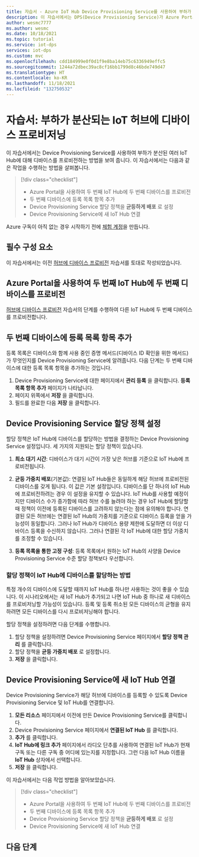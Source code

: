 ```yaml
---
title: 자습서 - Azure IoT Hub Device Provisioning Service를 사용하여 부하가 분산된 허브에서 디바이스 프로비전
description: 이 자습서에서는 DPS(Device Provisioning Service)가 Azure Portal의 부하가 분산된 IoT 허브에서 자동 디바이스 프로비저닝을 활성화하는 방법을 보여줍니다.
author: wesmc7777
ms.author: wesmc
ms.date: 10/18/2021
ms.topic: tutorial
ms.service: iot-dps
services: iot-dps
ms.custom: mvc
ms.openlocfilehash: cdd184999e0f0d1f9e8ba14eb75c6336949effc5
ms.sourcegitcommit: 1244a72dbec39ac8cf16bb1799d8c46bde749d47
ms.translationtype: HT
ms.contentlocale: ko-KR
ms.lasthandoff: 11/18/2021
ms.locfileid: "132750532"
---
```

# <a name="tutorial-provision-devices-across-load-balanced-iot-hubs"></a>자습서: 부하가 분산되는 IoT 허브에 디바이스 프로비저닝

이 자습서에서는 Device Provisioning Service를 사용하여 부하가 분산된 여러 IoT Hub에 대해 디바이스를 프로비전하는 방법을 보여 줍니다. 이 자습서에서는 다음과 같은 작업을 수행하는 방법을 살펴봅니다.

> [!div class="checklist"]
> * Azure Portal을 사용하여 두 번째 IoT Hub에 두 번째 디바이스를 프로비전 
> * 두 번째 디바이스에 등록 목록 항목 추가
> * Device Provisioning Service 할당 정책을 **균등하게 배포** 로 설정
> * Device Provisioning Service에 새 IoT Hub 연결

Azure 구독이 아직 없는 경우 시작하기 전에 [체험 계정](https://azure.microsoft.com/free/)을 만듭니다.

## <a name="prerequisites"></a>필수 구성 요소

이 자습서에서는 이전 [허브에 디바이스 프로비전](tutorial-provision-device-to-hub.md) 자습서를 토대로 작성되었습니다.

## <a name="use-the-azure-portal-to-provision-a-second-device-to-a-second-iot-hub"></a>Azure Portal을 사용하여 두 번째 IoT Hub에 두 번째 디바이스를 프로비전

[허브에 디바이스 프로비전](tutorial-provision-device-to-hub.md) 자습서의 단계를 수행하여 다른 IoT Hub에 두 번째 디바이스를 프로비전합니다.

## <a name="add-an-enrollment-list-entry-to-the-second-device"></a>두 번째 디바이스에 등록 목록 항목 추가

등록 목록은 디바이스와 함께 사용 중인 증명 메서드(디바이스 ID 확인을 위한 메서드)가 무엇인지를 Device Provisioning Service에 알려줍니다. 다음 단계는 두 번째 디바이스에 대한 등록 목록 항목을 추가하는 것입니다.

1. Device Provisioning Service에 대한 페이지에서 **관리 등록** 을 클릭합니다. **등록 목록 항목 추가** 페이지가 나타납니다.
2. 페이지 위쪽에서 **저장** 을 클릭합니다.
3. 필드를 완료한 다음 **저장** 을 클릭합니다.

## <a name="set-the-device-provisioning-service-allocation-policy"></a>Device Provisioning Service 할당 정책 설정

할당 정책은 IoT Hub에 디바이스를 할당하는 방법을 결정하는 Device Provisioning Service 설정입니다. 세 가지의 지원되는 할당 정책이 있습니다. 

1. **최소 대기 시간**: 디바이스가 대기 시간이 가장 낮은 허브를 기준으로 IoT Hub에 프로비전됩니다.
2. **균등 가중치 배포**(기본값): 연결된 IoT Hub들은 동일하게 해당 허브에 프로비전된 디바이스를 갖게 됩니다. 이 값은 기본 설정입니다. 디바이스를 단 하나의 IoT Hub에 프로비전하려는 경우 이 설정을 유지할 수 있습니다. IoT Hub를 사용할 예정이지만 디바이스 수가 증가함에 따라 허브 수를 늘려야 하는 경우 IoT Hub에 할당할 때 정책이 이전에 등록된 디바이스를 고려하지 않는다는 점에 유의해야 합니다. 연결된 모든 허브에는 연결된 IoT Hub의 가중치를 기준으로 디바이스 등록을 얻을 가능성이 동일합니다. 그러나 IoT Hub가 디바이스 용량 제한에 도달하면 더 이상 디바이스 등록을 수신하지 않습니다. 그러나 연결된 각 IoT Hub에 대한 할당 가중치를 조정할 수 있습니다.

3. **등록 목록을 통한 고정 구성**: 등록 목록에서 원하는 IoT Hub의 사양을 Device Provisioning Service 수준 할당 정책보다 우선합니다.

### <a name="how-the-allocation-policy-assigns-devices-to-iot-hubs"></a>할당 정책이 IoT Hub에 디바이스를 할당하는 방법

특정 개수의 디바이스에 도달할 때까지 IoT Hub를 하나만 사용하는 것이 좋을 수 있습니다. 이 시나리오에서는 새 IoT Hub가 추가되고 나면 IoT Hub 중 하나로 새 디바이스를 프로비저닝할 가능성이 있습니다. 등록 및 등록 취소된 모든 디바이스의 균형을 유지하려면 모든 디바이스를 다시 프로비저닝해야 합니다.

할당 정책을 설정하려면 다음 단계를 수행합니다.

1. 할당 정책을 설정하려면 Device Provisioning Service 페이지에서 **할당 정책 관리** 를 클릭합니다.
2. 할당 정책을 **균등 가중치 배포** 로 설정합니다.
3. **저장** 을 클릭합니다.

## <a name="link-the-new-iot-hub-to-the-device-provisioning-service"></a>Device Provisioning Service에 새 IoT Hub 연결

Device Provisioning Service가 해당 허브에 디바이스를 등록할 수 있도록 Device Provisioning Service 및 IoT Hub를 연결합니다.

1. **모든 리소스** 페이지에서 이전에 만든 Device Provisioning Service를 클릭합니다.
2. Device Provisioning Service 페이지에서 **연결된 IoT Hub** 를 클릭합니다.
3. **추가** 를 클릭합니다.
4. **IoT Hub에 링크 추가** 페이지에서 라디오 단추를 사용하여 연결된 IoT Hub가 현재 구독 또는 다른 구독 중 어디에 있는지를 지정합니다. 그런 다음 IoT Hub 이름을 **IoT Hub** 상자에서 선택합니다.
5. **저장** 을 클릭합니다.

이 자습서에서는 다음 작업 방법을 알아보았습니다.

> [!div class="checklist"]
> * Azure Portal을 사용하여 두 번째 IoT Hub에 두 번째 디바이스를 프로비전 
> * 두 번째 디바이스에 등록 목록 항목 추가
> * Device Provisioning Service 할당 정책을 **균등하게 배포** 로 설정
> * Device Provisioning Service에 새 IoT Hub 연결

## <a name="next-steps"></a>다음 단계

<!-- Advance to the next tutorial to learn how to 
 Replace this .md
> [!div class="nextstepaction"]
> [Bind an existing custom SSL certificate to Azure Web Apps]()
-->
